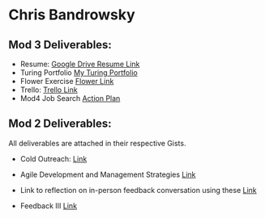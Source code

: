 # Chris Bandrowsky

## Mod 3 Deliverables:

* Resume: [Google Drive Resume Link](https://drive.google.com/open?id=0B0vr7MmemvPRalQ4M1ctWDBmcGs) 
* Turing Portfolio [My Turing Portfolio](https://www.turing.io/alumni/christopher-bandrowsky)
* Flower Exercise [Flower Link](https://gist.github.com/cbandrow/379f635b3bc648506348bb5b128b0f84)
* Trello: [Trello Link](https://trello.com/b/tLAUP2JR/chrisbandrowsky-jobtracker)
* Mod4 Job Search [Action Plan](https://gist.github.com/cbandrow/bb8f2a9ea3061d4aff986141c5ec7591)

## Mod 2 Deliverables:
All deliverables are attached in their respective Gists. 

* Cold Outreach: [Link](https://gist.github.com/cbandrow/189af34367661203bbb507e726dc742c#file-cold-outreach-md)

* Agile Development and Management Strategies [Link](https://gist.github.com/cbandrow/3ca71db2abe40f28d78adc07a14d56d9#file-agile-development-and-management-md) 

* Link to reflection on in-person feedback conversation using these [Link](https://gist.github.com/cbandrow/945c1a68e5f5450bffe1b71e11d5e054#file-feedback-ii-reflection-md)

* Feedback III [Link](https://gist.github.com/cbandrow/e8eed3b9f6e389002ac8b86ad9610669#file-feedback-iii-reflection-md)
